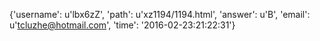 {'username': u'lbx6zZ', 'path': u'xz1194/1194.html', 'answer': u'B', 'email': u'tcluzhe@hotmail.com', 'time': '2016-02-23:21:22:31'}